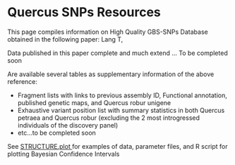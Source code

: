 # Quercus SNPs Resources

This page compiles information on High Quality GBS-SNPs Database obtained in the following paper:
Lang T, 

Data published in this paper complete and much extend ... To be completed soon

Are available several tables as supplementary information of the above reference:
* Fragment lists with links to previous assembly ID, Functional annotation, published genetic maps, and Quercus robur unigene
* Exhaustive variant position list with summary statistics in both Quercus petraea and Quercus robur (excluding the 2 most introgressed
individuals of the discovery panel)
* etc...to be completed soon

See <A HREF="STRUCTURE.plot"> STRUCTURE.plot </A> for examples of data, parameter files, and R script for plotting Bayesian Confidence Intervals








